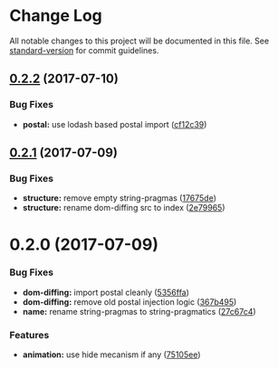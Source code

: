 # Change Log

All notable changes to this project will be documented in this file. See [standard-version](https://github.com/conventional-changelog/standard-version) for commit guidelines.

<a name="0.2.2"></a>
## [0.2.2](https://github.com/nomocas/htsl-postal-component/compare/v0.2.1...v0.2.2) (2017-07-10)


### Bug Fixes

* **postal:** use lodash based postal import ([cf12c39](https://github.com/nomocas/htsl-postal-component/commit/cf12c39))



<a name="0.2.1"></a>
## [0.2.1](https://github.com/nomocas/htsl-postal-component/compare/v0.2.0...v0.2.1) (2017-07-09)


### Bug Fixes

* **structure:** remove empty string-pragmas ([17675de](https://github.com/nomocas/htsl-postal-component/commit/17675de))
* **structure:** rename dom-diffing src to index ([2e79965](https://github.com/nomocas/htsl-postal-component/commit/2e79965))



<a name="0.2.0"></a>
# 0.2.0 (2017-07-09)


### Bug Fixes

* **dom-diffing:** import postal cleanly ([5356ffa](https://github.com/nomocas/htsl-postal-component/commit/5356ffa))
* **dom-diffing:** remove old postal injection logic ([367b495](https://github.com/nomocas/htsl-postal-component/commit/367b495))
* **name:** rename string-pragmas to string-pragmatics ([27c67c4](https://github.com/nomocas/htsl-postal-component/commit/27c67c4))


### Features

* **animation:** use hide mecanism if any ([75105ee](https://github.com/nomocas/htsl-postal-component/commit/75105ee))
